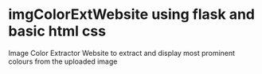 # imgColorExtWebsite using flask and basic html css
Image Color Extractor Website to extract and display most prominent colours from the uploaded image
